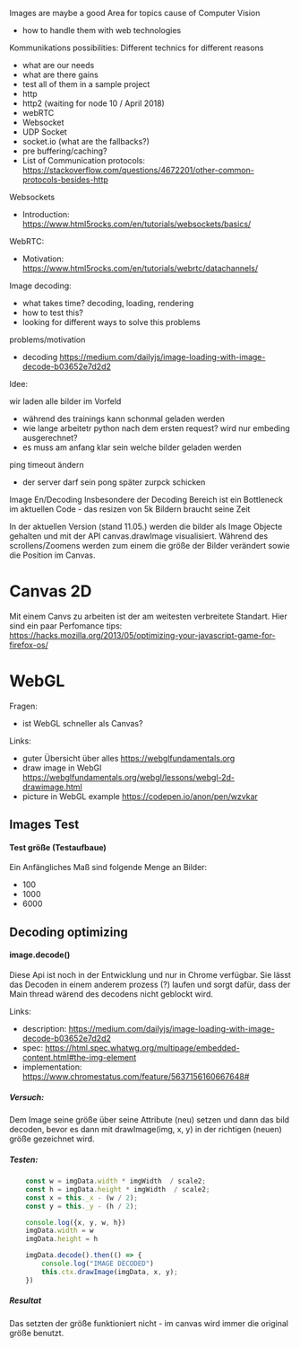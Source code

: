 Images are maybe a good Area for topics cause of Computer Vision
- how to handle them with web technologies 





Kommunikations possibilities:
Different technics for different reasons 
- what are our needs 
- what are there gains
- test all of them in a sample project 
- http
- http2 (waiting for node 10 / April 2018) 
- webRTC
- Websocket
- UDP Socket
- socket.io (what are the fallbacks?)
- pre buffering/caching?
- List of Communication protocols: https://stackoverflow.com/questions/4672201/other-common-protocols-besides-http

Websockets
- Introduction: https://www.html5rocks.com/en/tutorials/websockets/basics/

WebRTC: 
- Motivation: https://www.html5rocks.com/en/tutorials/webrtc/datachannels/


Image decoding: 
- what takes time? decoding, loading, rendering
- how to test this? 
- looking for different ways to solve this problems 

problems/motivation
- decoding https://medium.com/dailyjs/image-loading-with-image-decode-b03652e7d2d2


Idee:

wir laden alle bilder im Vorfeld
- während des trainings kann schonmal geladen werden
- wie lange arbeitetr python nach dem ersten request? wird nur embeding ausgerechnet? 
- es muss am anfang klar sein welche bilder geladen werden

ping timeout ändern
- der server darf sein pong später zurpck schicken 

Image En/Decoding
Insbesondere der Decoding Bereich ist ein Bottleneck im aktuellen Code - das resizen von 5k Bildern braucht seine Zeit

In der aktuellen Version (stand 11.05.) werden die bilder als Image Objecte gehalten und mit der API canvas.drawImage visualisiert. 
Während des scrollens/Zoomens werden zum einem die größe der Bilder verändert sowie die Position im Canvas. 
  

# Canvas 2D
Mit einem Canvs zu arbeiten ist der am weitesten verbreitete Standart.
Hier sind ein paar Perfomance tips: https://hacks.mozilla.org/2013/05/optimizing-your-javascript-game-for-firefox-os/


# WebGL 
Fragen:
- ist WebGL schneller als Canvas? 

Links:
- guter Übersicht über alles https://webglfundamentals.org
- draw image in WebGl https://webglfundamentals.org/webgl/lessons/webgl-2d-drawimage.html
- picture in WebGL example https://codepen.io/anon/pen/wzvkar



## Images Test

#### Test größe (Testaufbaue)
Ein Anfängliches Maß sind folgende Menge an Bilder:  
 - 100
 - 1000
 - 6000
   
 
 
## Decoding optimizing

#### image.decode()
Diese Api ist noch in der Entwicklung und nur in Chrome verfügbar. 
Sie lässt das Decoden in einem anderem prozess (?) laufen und sorgt dafür, dass der Main thread wärend des decodens nicht geblockt wird. 


Links: 
- description: https://medium.com/dailyjs/image-loading-with-image-decode-b03652e7d2d2
- spec: https://html.spec.whatwg.org/multipage/embedded-content.html#the-img-element
- implementation: https://www.chromestatus.com/feature/5637156160667648#

##### Versuch: 
Dem Image seine größe über seine Attribute (neu) setzen und dann das bild decoden, bevor es dann mit drawImage(img, x, y) in der richtigen (neuen) größe gezeichnet wird. 


##### Testen: 
```js
    const w = imgData.width * imgWidth  / scale2;
    const h = imgData.height * imgWidth  / scale2;
    const x = this._x - (w / 2);
    const y = this._y - (h / 2);

    console.log({x, y, w, h})
    imgData.width = w
    imgData.height = h

    imgData.decode().then(() => {
        console.log("IMAGE DECODED")
        this.ctx.drawImage(imgData, x, y);
    })
```

##### Resultat
Das setzten der größe funktioniert nicht - im canvas wird immer die original größe benutzt. 

